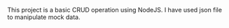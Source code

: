 This project is a basic CRUD operation using NodeJS. I have used json file to manipulate mock data.
